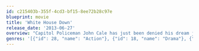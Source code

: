 ```yaml
---
id: c215403b-355f-4cd3-bf15-8ee72b28c97e
blueprint: movie
title: 'White House Down'
release_date: '2013-06-27'
overview: "Capitol Policeman John Cale has just been denied his dream job with the Secret Service of protecting President James Sawyer. Not wanting to let down his little girl with the news, he takes her on a tour of the White House, when the complex is overtaken by a heavily armed paramilitary group. Now, with the nation's government falling into chaos and time running out, it's up to Cale to save the president, his daughter, and the country."
genres: '[{"id": 28, "name": "Action"}, {"id": 18, "name": "Drama"}, {"id": 53, "name": "Thriller"}]'
---
```

